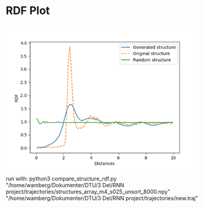 # RDF Plot

![Screenshot](plots/compare_rdfs.png)

run with: python3 compare_structure_rdf.py "/home/wamberg/Dokumenter/DTU/3 Del/RNN project/trajectories/structures_array_m4_s025_unsort_8000.npy" "/home/wamberg/Dokumenter/DTU/3 Del/RNN project/trajectories/new.traj"
